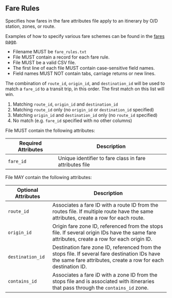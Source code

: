 ## Fare Rules

Specifies how fares in the fare attributes file apply to an itinerary by O/D station, zones, or route.

Examples of how to specify various fare schemes can be found in the [fares page](../fares.md).

 *  Filename MUST be `fare_rules.txt`
 *  File MUST contain a record for each fare rule.
 *  File MUST be a valid CSV file.
 *  The first line of each file MUST contain case-sensitive field names.
 *  Field names MUST NOT contain tabs, carriage returns or new lines.

The combination of `route_id`, `origin_id`, and `destination_id` will be used to match a `fare_id` to a transit trip, in this order. The first match on this list will win.  
 1.  Matching `route_id`, `origin_id` and `destination_id`  
 2.  Matching `route_id` only (no `origin_id` or `destination_id` specified)  
 3.  Matching `origin_id` and `destination_id` only (no `route_id` specified)  
 4.  No match (e.g. `fare_id` specified with no other columns)  

File MUST contain the following attributes:

Required Attributes	| Description										
----------			| -------------		
`fare_id`			| Unique identifier to fare class in fare attributes file

File MAY contain the following attributes:

Optional Attributes	| Description										
----------			| -------------		
`route_id`			| Associates a fare ID with a route ID from the routes file.  If multiple route have the same attributes, create a row for each route.
`origin_id`			| Origin fare zone ID, referenced from the stops file.  If several origin IDs have the same fare attributes, create a row for each origin ID.
`destination_id`	| Destination fare zone ID, referenced from the stops file.  If several fare destination IDs have the same fare attributes, create a row for each destination ID.
`contains_id`		| Associates a fare iD with a zone ID from the stops file and is associated with itineraries that pass through the `contains_id` zone.
